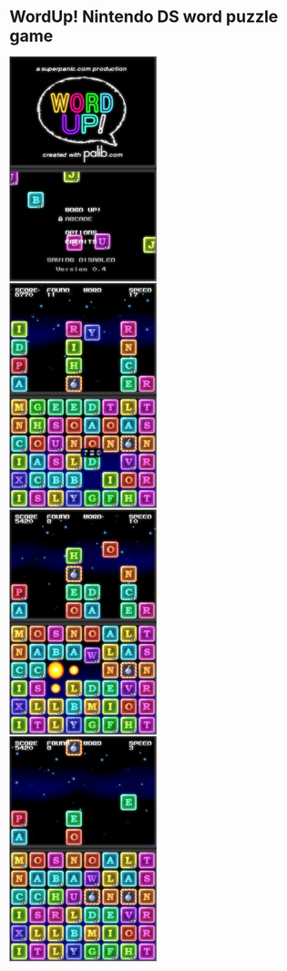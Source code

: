 # WordUp! Nintendo DS word puzzle game
![Gameplay screen 1](https://raw.githubusercontent.com/superpanic/WordUp/master/Artwork/gamescreens_wordupTITLE.png)  
![Gameplay screen 1](https://raw.githubusercontent.com/superpanic/WordUp/master/Artwork/gamescreens_wordup01.png)  
![Gameplay screen 1](https://raw.githubusercontent.com/superpanic/WordUp/master/Artwork/gamescreens_wordup02.png)  
![Gameplay screen 1](https://raw.githubusercontent.com/superpanic/WordUp/master/Artwork/gamescreens_wordup03.png)  
